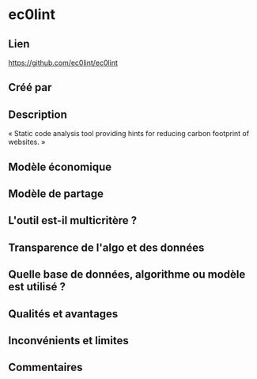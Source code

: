 # ec0lint

## Lien

https://github.com/ec0lint/ec0lint

## Créé par



## Description

« Static code analysis tool providing hints for reducing carbon footprint of websites. »

## Modèle économique



## Modèle de partage



## L'outil est-il multicritère ?



## Transparence de l'algo et des données



## Quelle base de données, algorithme ou modèle est utilisé ?



## Qualités et avantages



## Inconvénients et limites



## Commentaires



